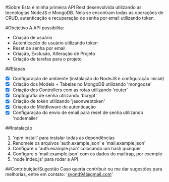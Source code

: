 #Sobre
Esta é minha primeira API Rest desenvolvida utilizando as tecnologias NodeJS e MongoDB. Nela se encontram todas as operações de CRUD, autenticação e recuperação de senha por email utilizando token.

#Obejetivo
A API possibilita:
- Criação de usuário
- Autenticação de usuário utilizando token
- Reset de senha por email
- Criação, Exclusão, Alteração de Projeto
- Criação de tarefas para o projeto

##Etapas
- [x] Configuração de ambiente (instalação do NodeJS e configuração inicial)
- [x] Criação dos Models + Tabelas no MongoDB utilizando 'mongoose'
- [x] Criação dos Controllers com as rotas utilizando 'router'
- [x] Criptografia de senha utilizando 'bcrypt'
- [x] Criação de token utilizando 'jasonwebtoken'
- [x] Criação do Middleware de autenticação
- [x] Configuração do envio de email para reset de senha utilizando 'nodemailer'

##Instalação
1. 'npm install' para instalar todas as dependências
2. Renomeie os arquivos 'auth.example.json' e 'mail.example.json'
3. Configure o 'auth.example.json' colocando um hash qualquer
4. Configure o 'mail.example.json' com os dados do mailtrap, por exemplo
5. 'node index.js' para rodar a API

##Contribuição/Sugestão
Caso queria contribuir ou me dar sugestões para melhorias, entre em contato: 'syond94@gmail.com'
